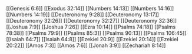 [[Genesis 6:6]]
[[Exodus 32:14]]
[[Numbers 14:13]]
[[Numbers 14:16]]
[[Numbers 14:19]]
[[Deuteronomy 9:28]]
[[Deuteronomy 13:17]]
[[Deuteronomy 32:26]]
[[Deuteronomy 32:27]]
[[Deuteronomy 32:36]]
[[Joshua 7:9]]
[[Joshua 7:26]]
[[Ezra 10:14]]
[[Psalms 74:18]]
[[Psalms 78:38]]
[[Psalms 79:9]]
[[Psalms 85:3]]
[[Psalms 90:13]]
[[Psalms 106:45]]
[[Isaiah 64:7]]
[[Isaiah 64:8]]
[[Ezekiel 20:9]]
[[Ezekiel 20:14]]
[[Ezekiel 20:22]]
[[Amos 7:3]]
[[Amos 7:6]]
[[Jonah 3:9]]
[[Zechariah 8:14]]
